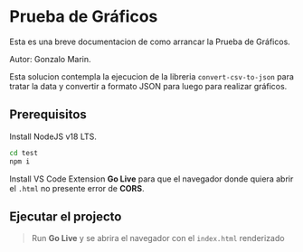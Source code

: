 # Prueba de Gráficos

Esta es una breve documentacion de como arrancar la Prueba de Gráficos.

Autor: Gonzalo Marin.

Esta solucion contempla la ejecucion de la libreria `convert-csv-to-json` para tratar la data y convertir a formato JSON para luego para realizar gráficos.


## Prerequisitos

Install NodeJS v18 LTS.

``` bash
cd test
npm i
```

Install VS Code Extension **Go Live** para que el navegador donde quiera abrir el `.html` no presente error de **CORS**.

## Ejecutar el projecto

> Run **Go Live** y se abrira el navegador con el `index.html` renderizado

